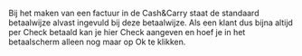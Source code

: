 Bij het maken van een factuur in de Cash&Carry staat de standaard betaalwijze alvast ingevuld bij deze betaalwijze. Als een klant dus bijna altijd per Check betaald kan je hier Check aangeven en hoef je in het betaalscherm alleen nog maar op Ok te klikken.